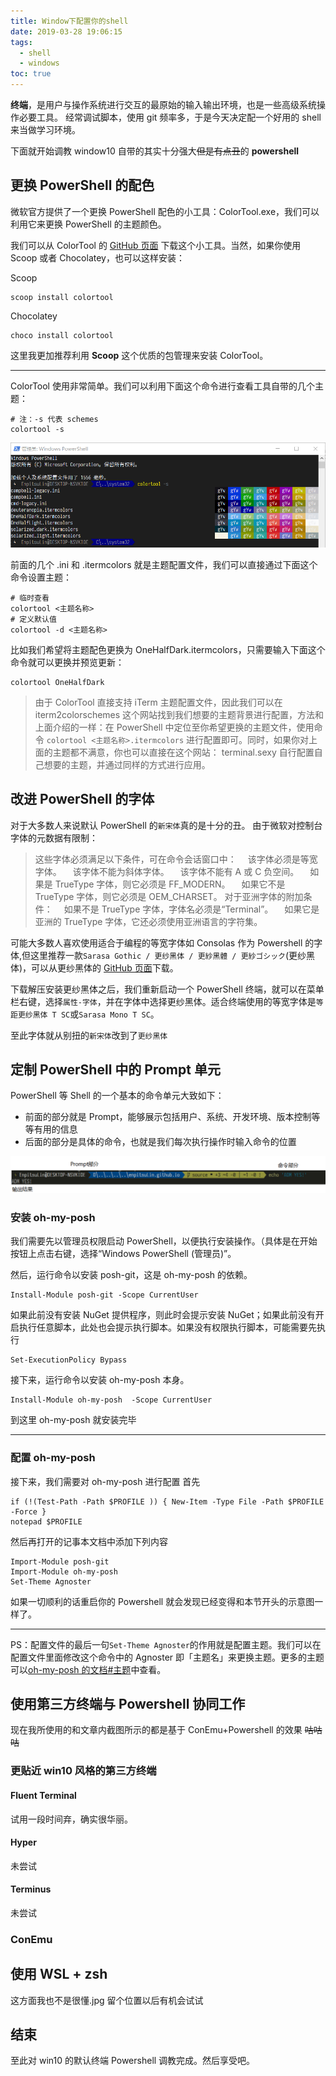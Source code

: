 ```yaml
---
title: Window下配置你的shell
date: 2019-03-28 19:06:15
tags:
  - shell
  - windows
toc: true
---
```

**终端**，是用户与操作系统进行交互的最原始的输入输出环境，也是一些高级系统操作必要工具。
经常调试脚本，使用 git 频率多，于是今天决定配一个好用的 shell 来当做学习环境。

<!-- more -->

下面就开始调教 window10 自带的其实十分强大~~但是有点丑~~的 **powershell**

## 更换 PowerShell 的配色

微软官方提供了一个更换 PowerShell 配色的小工具：ColorTool.exe，我们可以利用它来更换 PowerShell 的主题颜色。

我们可以从 ColorTool 的 [GitHub 页面](https://github.com/Microsoft/console/releases) 下载这个小工具。当然，如果你使用 Scoop 或者 Chocolatey，也可以这样安装：

Scoop

```shell
scoop install colortool
```

Chocolatey

```shell
choco install colortool
```

这里我更加推荐利用 **Scoop** 这个优质的包管理来安装 ColorTool。

---

ColorTool 使用非常简单。我们可以利用下面这个命令进行查看工具自带的几个主题：

```shell
# 注：-s 代表 schemes
colortool -s
```

![几个自带配色主题](./几个自带配色主题.png)

前面的几个 .ini 和 .itermcolors 就是主题配置文件，我们可以直接通过下面这个命令设置主题：

```shell
# 临时查看
colortool <主题名称>
# 定义默认值
colortool -d <主题名称>
```

比如我们希望将主题配色更换为
OneHalfDark.itermcolors，只需要输入下面这个命令就可以更换并预览更新：

```shell
colortool OneHalfDark
```

> 由于 ColorTool 直接支持 iTerm 主题配置文件，因此我们可以在 iterm2colorschemes 这个网站找到我们想要的主题背景进行配置，方法和上面介绍的一样：在 PowerShell 中定位至你希望更换的主题文件，使用命令 `colortool <主题名称>.itermcolors` 进行配置即可。同时，如果你对上面的主题都不满意，你也可以直接在这个网站： terminal.sexy 自行配置自己想要的主题，并通过同样的方式进行应用。

## 改进 PowerShell 的字体

对于大多数人来说默认 PowerShell 的`新宋体`真的是十分的丑。
由于微软对控制台字体的元数据有限制：

> 这些字体必须满足以下条件，可在命令会话窗口中：
> 　该字体必须是等宽字体。
> 　该字体不能为斜体字体。
> 　该字体不能有 A 或 C 负空间。
> 　如果是 TrueType 字体，则它必须是 FF_MODERN。
> 　如果它不是 TrueType 字体，则它必须是 OEM_CHARSET。
> 对于亚洲字体的附加条件：
> 　如果不是 TrueType 字体，字体名必须是“Terminal”。
> 　如果它是亚洲的 TrueType 字体，它还必须使用亚洲语言的字符集。

可能大多数人喜欢使用适合于编程的等宽字体如 Consolas 作为 Powershell 的字体,但这里推荐一款`Sarasa Gothic / 更纱黑体 / 更紗黑體 / 更紗ゴシック`(更纱黑体)，可以从更纱黑体的 [GitHub 页面](https://github.com/be5invis/Sarasa-Gothic/releases)下载。

下载解压安装更纱黑体之后，我们重新启动一个 PowerShell 终端，就可以在菜单栏右键，选择`属性-字体`，并在字体中选择更纱黑体。适合终端使用的等宽字体是`等距更纱黑体 T SC`或`Sarasa Mono T SC`。

至此字体就从别扭的`新宋体`改到了`更纱黑体`

## 定制 PowerShell 中的 Prompt 单元

PowerShell 等 Shell 的一个基本的命令单元大致如下：

- 前面的部分就是 Prompt，能够展示包括用户、系统、开发环境、版本控制等等有用的信息
- 后面的部分是具体的命令，也就是我们每次执行操作时输入命令的位置


![Shell命令结构](./Shell命令结构.png)

### 安装 oh-my-posh

我们需要先以管理员权限启动 PowerShell，以便执行安装操作。（具体是在开始按钮上点击右键，选择“Windows PowerShell (管理员)”。

然后，运行命令以安装 posh-git，这是 oh-my-posh 的依赖。

```shell
Install-Module posh-git -Scope CurrentUser
```

如果此前没有安装 NuGet 提供程序，则此时会提示安装 NuGet；如果此前没有开启执行任意脚本，此处也会提示执行脚本。如果没有权限执行脚本，可能需要先执行

```shell
Set-ExecutionPolicy Bypass
```

接下来，运行命令以安装 oh-my-posh 本身。

```shell
Install-Module oh-my-posh  -Scope CurrentUser
```

到这里 oh-my-posh 就安装完毕

---

### 配置 oh-my-posh

接下来，我们需要对 oh-my-posh 进行配置
首先

```shell
if (!(Test-Path -Path $PROFILE )) { New-Item -Type File -Path $PROFILE -Force }
notepad $PROFILE
```

然后再打开的记事本文档中添加下列内容

```
Import-Module posh-git
Import-Module oh-my-posh
Set-Theme Agnoster
```

如果一切顺利的话重启你的 Powershell 就会发现已经变得和本节开头的示意图一样了。

---

PS：配置文件的最后一句`Set-Theme Agnoster`的作用就是配置主题。我们可以在配置文件里面修改这个命令中的 Agnoster 即「主题名」来更换主题。更多的主题可以[oh-my-posh 的文档#主题](https://github.com/JanDeDobbeleer/oh-my-posh#themes)中查看。

## 使用第三方终端与 Powershell 协同工作

现在我所使用的和文章内截图所示的都是基于 ConEmu+Powershell 的效果
~~咕咕咕~~

### 更贴近 win10 风格的第三方终端

#### Fluent Terminal

试用一段时间弃，确实很华丽。

#### Hyper

未尝试

#### Terminus

未尝试

### ConEmu

## 使用 WSL + zsh

这方面我也不是很懂.jpg 留个位置以后有机会试试

## 结束

至此对 win10 的默认终端 Powershell 调教完成。然后享受吧。
